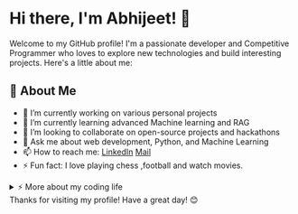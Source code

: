 # Hi there, I'm Abhijeet! 👋

Welcome to my GitHub profile! I'm a passionate developer and Competitive Programmer who loves to explore new technologies and build interesting projects. Here's a little about me:

## 🚀 About Me

- 🔭 I’m currently working on various personal projects
- 🌱 I’m currently learning advanced Machine learning and RAG
- 👯 I’m looking to collaborate on open-source projects and hackathons
- 💬 Ask me about web development, Python, and Machine Learning
- 📫 How to reach me: [LinkedIn](https://www.linkedin.com/in/abhijeet0717/) [Mail](mailto:abhijeetmahto007@outlook.com)
- ⚡ Fun fact: I love playing chess ,football and watch movies.

<details>
<summary>⚡️ More about my coding life</summary>
<br />
  
## 🛠️ Languages and Tools

![Python](https://img.shields.io/badge/Python-3776AB?style=for-the-badge&logo=python&logoColor=white)
![JavaScript](https://img.shields.io/badge/JavaScript-F7DF1E?style=for-the-badge&logo=javascript&logoColor=black)
![TypeScript](https://img.shields.io/badge/TypeScript-007ACC?style=for-the-badge&logo=typescript&logoColor=white)
![React](https://img.shields.io/badge/React-61DAFB?style=for-the-badge&logo=react&logoColor=black)
![Node.js](https://img.shields.io/badge/Node.js-339933?style=for-the-badge&logo=nodedotjs&logoColor=white)
![Git](https://img.shields.io/badge/Git-F05032?style=for-the-badge&logo=git&logoColor=white)
![AWS](https://img.shields.io/badge/AWS-232F3E?style=for-the-badge&logo=amazon-aws&logoColor=white)
<!---
## 📈 GitHub Stats

![Abhijeet's GitHub stats](https://github-readme-stats.vercel.app/api?username=abhijeet0717&show_icons=true&theme=radical)

## 🏆 Top Languages

![Top Langs](https://github-readme-stats.vercel.app/api/top-langs/?username=abhijeet0717&layout=compact&theme=radical)
---->

## 📫 Connect with Me

[![LinkedIn](https://img.shields.io/badge/LinkedIn-0077B5?style=for-the-badge&logo=linkedin&logoColor=white)](https://www.linkedin.com/in/abhijeet0717/)
[![Twitter](https://img.shields.io/badge/Mail-1DA1F2?style=for-the-badge&logo=mail&logoColor=white)](mailto:abhijeetmahto007@outlook.com)  
[![DS Portfolio](https://img.shields.io/badge/Data_Science_Portflio-0077B5?style=for-the-badge&logo=portflio&logoColor=white)](https://www.datascienceportfol.io/abhijeetmahto71)

</details>
Thanks for visiting my profile! Have a great day! 😊

